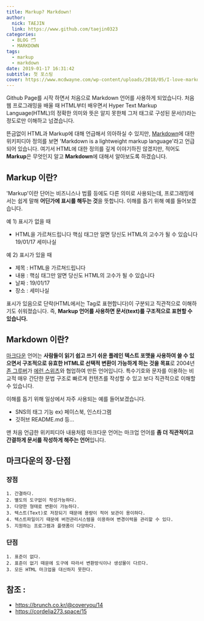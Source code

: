 ```yaml
---
title: Markup? Markdown!
author:
  nick: TAEJIN
  link: https://www.github.com/taejin0323
categories:
  - BLOG 🗂
  - MARKDOWN
tags:
  - markup
  - markdown
date: 2019-01-17 16:31:42
subtitle: 첫 포스팅
cover: https://www.mcdwayne.com/wp-content/uploads/2018/05/I-love-markdown-syntax-language.png
---
```


Github Page를 시작 하면서 처음으로 Markdown 언어를 사용하게 되었습니다.
처음 웹 프로그래밍을 배울 때 HTML부터 배우면서 Hyper Text Markup Language(HTML)의 정확한 의미와 뜻은 알지 못한체 그저 태그로 구성된 문서(!)라는 정도로만 이해하고 넘겼습니다.

뜬금없이 HTML과 Markup에 대해 언급해서 의아하실 수 있지만, [Markdown](https://en.wikipedia.org/wiki/Markdown)에 대한 위키피디아 정의를 보면 'Markdown is a lightweight markup language'라고 언급되어 있습니다.
여기서 HTML에 대한 정의를 깊게 이야기하진 않겠지만, 적어도 **Markup**은 무엇인지 알고 **Markdown**에 대해서 알아보도록 하겠습니다.

## Markup 이란?

'Markup'이란 단어는 비즈니스나 법률 등에도 다른 의미로 사용되는데, 프로그래밍에서는 쉽게 말해 **어딘가에 표시를 해두는 것**을 뜻합니다.
이해를 돕기 위해 예를 들어보겠습니다.

예 1) 표시가 없을 때

- HTML을 가르쳐드립니다 핵심 태그만 알면 당신도 HTML의 고수가 될 수 있습니다 19/01/17 세미나실

예 2) 표시가 있을 때

- 제목 : HTML을 가르쳐드립니다
- 내용 : 핵심 태그만 알면 당신도 HTML의 고수가 될 수 있습니다
- 날짜 : 19/01/17
- 장소 : 세미나실

표시가 있음으로 단락(HTML에서는 Tag로 표현합니다)이 구분되고 직관적으로 이해하기도 쉬워졌습니다. 즉, **Markup 언어를 사용하면 문서(text)를 구조적으로 표현할 수 있습니다.**

## Markdown 이란?

[마크다운](https://ko.wikipedia.org/wiki/%EB%A7%88%ED%81%AC%EB%8B%A4%EC%9A%B4) 언어는 **사람들이 읽기 쉽고 쓰기 쉬운 플레인 텍스트 포맷을 사용하여 쓸 수 있으면서 구조적으로 유효한 HTML로 선택적 변환이 가능하게 하는 것을 목표**로 2004년 [존 그루버](https://en.wikipedia.org/wiki/John_Gruber)가 [에런 스위츠](https://ko.wikipedia.org/wiki/%EC%97%90%EB%9F%B0_%EC%8A%A4%EC%9B%8C%EC%B8%A0)와 협업하여 만든 언어입니다.
특수기호와 문자를 이용하는 비교적 매우 간단한 문법 구조로 빠르게 컨텐츠를 작성할 수 있고 보다 직관적으로 이해할 수 있습니다.

이해를 돕기 위해 일상에서 자주 사용되는 예를 들어보겠습니다.

- SNS의 태그 기능 ex) 페이스북, 인스타그램
- 깃허브 README.md 등...

맨 처음 언급한 위키피디아 내용처럼 마크다운 언어는 마크업 언어를 **좀 더 직관적이고 간결하게 문서를 작성하게 해주는 언어**입니다.

## 마크다운의 장-단점

### 장점

    1. 간결하다.
    2. 별도의 도구없이 작성가능하다.
    3. 다양한 형태로 변환이 가능하다.
    3. 텍스트(Text)로 저장되기 때문에 용량이 적어 보관이 용이하다.
    4. 텍스트파일이기 때문에 버전관리시스템을 이용하여 변경이력을 관리할 수 있다.
    5. 지원하는 프로그램과 플랫폼이 다양하다.

### 단점

    1. 표준이 없다.
    2. 표준이 없기 때문에 도구에 따라서 변환방식이나 생성물이 다르다.
    3. 모든 HTML 마크업을 대신하지 못한다.

## 참조 :

- https://brunch.co.kr/@coveryou/14
- https://cordelia273.space/15

<br><br><br>
